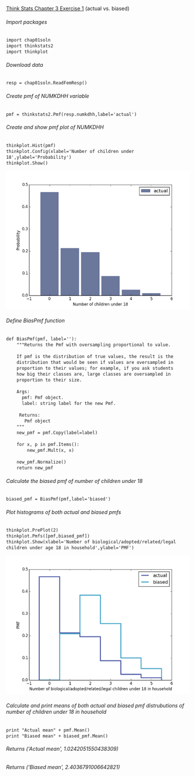 [Think Stats Chapter 3 Exercise 1](http://greenteapress.com/thinkstats2/html/thinkstats2004.html#toc31) (actual vs. biased)

###### Import packages
    import chap01soln
    import thinkstats2
    import thinkplot

###### Download data
    resp = chap01soln.ReadFemResp()

###### Create pmf of NUMKDHH variable
    pmf = thinkstats2.Pmf(resp.numkdhh,label='actual')

###### Create and show pmf plot of NUMKDHH
    thinkplot.Hist(pmf)
    thinkplot.Config(xlabel='Number of children under 18',ylabel='Probability')
    thinkplot.Show()

<img src = "Images/Ex3-1_figure_1.png">

###### Define BiasPmf function
    def BiasPmf(pmf, label=''):
        """Returns the Pmf with oversampling proportional to value.

        If pmf is the distribution of true values, the result is the
        distribution that would be seen if values are oversampled in
        proportion to their values; for example, if you ask students
        how big their classes are, large classes are oversampled in
        proportion to their size.

        Args:
          pmf: Pmf object.
          label: string label for the new Pmf.

         Returns:
           Pmf object
        """
        new_pmf = pmf.Copy(label=label)

        for x, p in pmf.Items():
            new_pmf.Mult(x, x)
        
        new_pmf.Normalize()
        return new_pmf

###### Calculate the biased pmf of number of children under 18
    biased_pmf = BiasPmf(pmf,label='biased')

###### Plot histograms of both actual and biased pmfs
    thinkplot.PrePlot(2)
    thinkplot.Pmfs([pmf,biased_pmf])
    thinkplot.Show(xlabel='Number of biological/adopted/related/legal children under age 18 in household',ylabel='PMF')

<img src = "Images/Ex3-1_figure_2.png">

###### Calculate and print means of both actual and biased pmf distrubutions of number of children under 18 in household

    print "Actual mean" + pmf.Mean()
    print "Biased mean" + biased_pmf.Mean()

###### Returns ('Actual mean', 1.0242051550438309)
###### Returns ('Biased mean', 2.4036791006642821)
